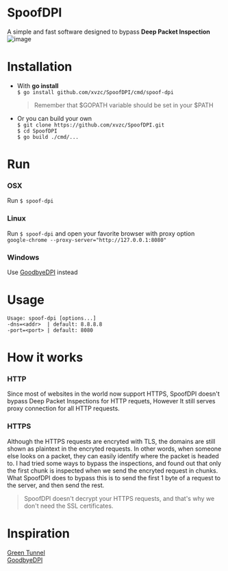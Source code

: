 # SpoofDPI

A simple and fast software designed to bypass **Deep Packet Inspection**  
![image](https://user-images.githubusercontent.com/45588457/148035986-8b0076cc-fefb-48a1-9939-a8d9ab1d6322.png)

# Installation
- With **go install**  
`$ go install github.com/xvzc/SpoofDPI/cmd/spoof-dpi`  
  > Remember that $GOPATH variable should be set in your $PATH

- Or you can build your own  
`$ git clone https://github.com/xvzc/SpoofDPI.git`  
`$ cd SpoofDPI`  
`$ go build ./cmd/...`  

# Run
### OSX
Run `$ spoof-dpi`  

### Linux
Run `$ spoof-dpi` and open your favorite browser with proxy option  
`google-chrome --proxy-server="http://127.0.0.1:8080"`

### Windows
Use [GoodbyeDPI](https://github.com/ValdikSS/GoodbyeDPI) instead

# Usage
```
Usage: spoof-dpi [options...]
-dns=<addr>  | default: 8.8.8.8
-port=<port> | default: 8080
```

# How it works
### HTTP
Since most of websites in the world now support HTTPS, SpoofDPI doesn't bypass Deep Packet Inspections for HTTP requets, However It still serves proxy connection for all HTTP requests.

### HTTPS
 Although the HTTPS requests are encryted with TLS, the domains are still shown as plaintext in the encryted requests. 
 In other words, when someone else looks on a packet, they can easily identify where the packet is headed to.
 I had tried some ways to bypass the inspections, and found out that only the first chunk is inspected when we send the encryted request in chunks. 
 What SpoofDPI does to bypass this is to send the first 1 byte of a request to the server, 
 and then send the rest.
 > SpoofDPI doesn't decrypt your HTTPS requests, and that's why we don't need the SSL certificates.

# Inspiration
[Green Tunnel](https://github.com/SadeghHayeri/GreenTunnel)  
[GoodbyeDPI](https://github.com/ValdikSS/GoodbyeDPI)

